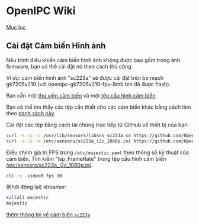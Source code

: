 # OpenIPC Wiki
[Mục lục](../README.md)

Cài đặt Cảm biến Hình ảnh
-----------------------

Nếu trình điều khiển cảm biến hình ảnh không được bao gồm trong ảnh firmware, bạn có thể cài đặt nó theo cách thủ công.

Ví dụ: cảm biến hình ảnh "sc223a" sẽ được cài đặt trên bo mạch gk7205v210 (với openipc-gk7205v210-fpv-8mb.bin đã được flash).

Bạn cần một [thư viện cảm biến](https://github.com/OpenIPC/firmware/raw/master/general/package/goke-osdrv-gk7205v200/files/sensor/libsns_sc223a.so) và một [tệp cấu hình cảm biến](https://github.com/OpenIPC/firmware/raw/master/general/package/goke-osdrv-gk7205v200/files/sensor/config/sc223a_i2c_1080p.ini).

Bạn có thể tìm thấy các tệp cần thiết cho các cảm biến khác bằng cách làm theo [danh sách này](firmware-sensors.md).

Cài đặt các tệp bằng cách tải chúng trực tiếp từ GitHub về thiết bị của bạn:
```sh
curl -s -L -o /usr/lib/sensors/libsns_sc223a.so https://github.com/OpenIPC/firmware/raw/master/general/package/goke-osdrv-gk7205v200/files/sensor/libsns_sc223a.so
curl -s -L -o /etc/sensors/sc223a_i2c_1080p.ini https://github.com/OpenIPC/firmware/raw/master/general/package/goke-osdrv-gk7205v200/files/sensor/config/sc223a_i2c_1080p.ini
```

Điều chỉnh giá trị FPS trong `/etc/majestic.yaml` theo thông số kỹ thuật của cảm biến.
Tìm kiếm "Isp_FrameRate" trong tệp cấu hình cảm biến [/etc/sensors/sc223a_i2c_1080p.ini](https://github.com/OpenIPC/firmware/raw/master/general/package/goke-osdrv-gk7205v200/files/sensor/config/sc223a_i2c_1080p.ini).

```sh
cli -s .video0.fps 30
```

(Khởi động lại) streamer:

```sh
killall majestic
majestic
```

[thêm thông tin về cảm biến `sc223a`](https://github.com/RoboSchmied/Documentation/blob/main/sc223a.md)

